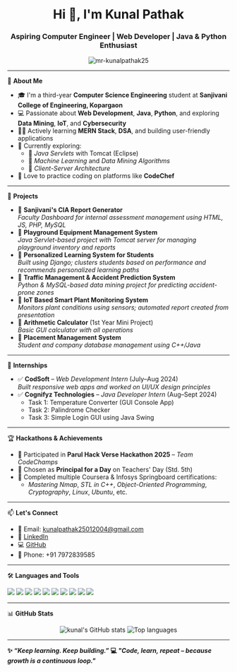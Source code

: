 <h1 align="center">Hi 👋, I'm Kunal Pathak</h1>
<h3 align="center">Aspiring Computer Engineer | Web Developer | Java & Python Enthusiast</h3>

<p align="center">
  <img src="https://komarev.com/ghpvc/?username=mr-kunalpathak25&label=Profile%20views&color=0e75b6&style=flat" alt="mr-kunalpathak25" />
</p>

---

🌟 **About Me**

- 🎓 I'm a third-year **Computer Science Engineering** student at **Sanjivani College of Engineering, Kopargaon**
- 💻 Passionate about **Web Development**, **Java**, **Python**, and exploring **Data Mining**, **IoT**, and **Cybersecurity**
- 👨‍💻 Actively learning **MERN Stack**, **DSA**, and building user-friendly applications
- 🌱 Currently exploring:
  - 🔷 *Java Servlets* with Tomcat (Eclipse)
  - 🔷 *Machine Learning* and *Data Mining Algorithms*
  - 🔷 *Client-Server Architecture*
- 🧠 Love to practice coding on platforms like **CodeChef**

---

🚀 **Projects**

- 🔹 **Sanjivani's CIA Report Generator**  
  *Faculty Dashboard for internal assessment management using HTML, JS, PHP, MySQL*
- 🔹 **Playground Equipment Management System**  
  *Java Servlet-based project with Tomcat server for managing playground inventory and reports*
- 🔹 **Personalized Learning System for Students**  
  *Built using Django; clusters students based on performance and recommends personalized learning paths*
- 🔹 **Traffic Management & Accident Prediction System**  
  *Python & MySQL-based data mining project for predicting accident-prone zones*
- 🔹 **IoT Based Smart Plant Monitoring System**  
  *Monitors plant conditions using sensors; automated report created from presentation*
- 🔹 **Arithmetic Calculator** (1st Year Mini Project)  
  *Basic GUI calculator with all operations*
- 🔹 **Placement Management System**  
  *Student and company database management using C++/Java*

---

💼 **Internships**

- ✅ **CodSoft** – *Web Development Intern* (July–Aug 2024)  
  *Built responsive web apps and worked on UI/UX design principles*
- ✅ **Cognifyz Technologies** – *Java Developer Intern* (Aug–Sept 2024)  
  - Task 1: Temperature Converter (GUI Console App)  
  - Task 2: Palindrome Checker  
  - Task 3: Simple Login GUI using Java Swing

---

🏆 **Hackathons & Achievements**

- 🥈 Participated in **Parul Hack Verse Hackathon 2025** – *Team CodeChamps*
- 🥇 Chosen as **Principal for a Day** on Teachers' Day (Std. 5th)
- 📜 Completed multiple Coursera & Infosys Springboard certifications:
  - *Mastering Nmap*, *STL in C++*, *Object-Oriented Programming*, *Cryptography*, *Linux*, *Ubuntu*, etc.

---

📫 **Let's Connect**

- 📧 Email: [kunalpathak25012004@gmail.com](mailto:kunalpathak25012004@gmail.com)
- 🔗 [LinkedIn](https://www.linkedin.com/in/kunal-pathak-0109a3269/)
- 💻 [GitHub](https://github.com/Mr-kunalpathak25)
- 📱 Phone: +91 7972839585

---

🛠️ **Languages and Tools**

<p>
  <img src="https://img.shields.io/badge/C-blue?style=flat-square&logo=c" />
  <img src="https://img.shields.io/badge/C++-00599C?style=flat-square&logo=c%2B%2B&logoColor=white" />
  <img src="https://img.shields.io/badge/Java-orange?style=flat-square&logo=java" />
  <img src="https://img.shields.io/badge/Python-3670A0?style=flat-square&logo=python&logoColor=white" />
  <img src="https://img.shields.io/badge/HTML5-E34F26?style=flat-square&logo=html5&logoColor=white" />
  <img src="https://img.shields.io/badge/CSS3-1572B6?style=flat-square&logo=css3&logoColor=white" />
  <img src="https://img.shields.io/badge/JavaScript-F7DF1E?style=flat-square&logo=javascript&logoColor=black" />
  <img src="https://img.shields.io/badge/PHP-777BB4?style=flat-square&logo=php&logoColor=white" />
  <img src="https://img.shields.io/badge/MySQL-00758F?style=flat-square&logo=mysql&logoColor=white" />
  <img src="https://img.shields.io/badge/Node.js-339933?style=flat-square&logo=node.js&logoColor=white" />
</p>

---

📊 **GitHub Stats**

<p align="center">
  <img src="https://github-readme-stats.vercel.app/api?username=mr-kunalpathak25&show_icons=true&theme=radical" alt="kunal's GitHub stats" />
  <img src="https://github-readme-stats.vercel.app/api/top-langs/?username=mr-kunalpathak25&layout=compact&theme=radical" alt="Top languages" />
</p>

---

**✨ _“Keep learning. Keep building.”_
💻 _"Code, learn, repeat – because growth is a continuous loop."_**
                                        
